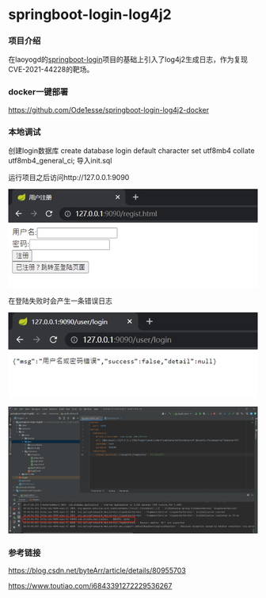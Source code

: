 # springboot-login-log4j2

### 项目介绍

在laoyogd的[springboot-login](https://github.com/laoyog/springboot-login)项目的基础上引入了log4j2生成日志，作为复现CVE-2021-44228的靶场。

### docker一键部署

https://github.com/Ode1esse/springboot-login-log4j2-docker

### 本地调试
创建login数据库
create database login default character set utf8mb4 collate utf8mb4_general_ci;
导入init.sql


运行项目之后访问http://127.0.0.1:9090

![image-20211214205005122](resource/README/media/image-20211214205005122.png)

在登陆失败时会产生一条错误日志

![image-20211214205221675](resource/README/media/image-20211214205221675.png)

![image-20211214205341001](resource/README/media/image-20211214205341001.png)

### 参考链接
https://blog.csdn.net/byteArr/article/details/80955703

https://www.toutiao.com/i6843391272229536267

